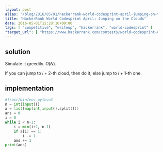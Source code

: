 ```yaml
---
layout: post
alias: "/blog/2016/05/01/hackerrank-world-codesprint-april-jumping-on-the-clouds/"
title: "HackerRank World Codesprint April: Jumping on the Clouds"
date: 2016-05-01T12:20:10+09:00
tags: [ "competitive", "writeup", "hackerrank", "world-codesprint" ]
"target_url": [ "https://www.hackerrank.com/contests/world-codesprint-april/challenges/jumping-on-the-clouds" ]
---
```


## solution

Simulate it greedily. $O(N)$.

If you can jump to $i+2$-th cloud, then do it, else jump to $i+1$-th one.

## implementation

``` python
#!/usr/bin/env python3
n = int(input())
a = list(map(int,input().split()))
ans = 0
i = 0
while i < n-1:
    i = min(i+2, n-1)
    if a[i] == 1:
        i -= 1
    ans += 1
print(ans)
```
